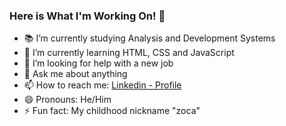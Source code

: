 ### Here is What I'm Working On! 👋

- :books: I’m currently studying Analysis and Development Systems
- 🌱 I’m currently learning HTML, CSS and JavaScript
- 🤔 I’m looking for help with a new job
- 💬 Ask me about anything
- 📫 How to reach me: [Linkedin - Profile](https://www.linkedin.com/in/vin%C3%ADcius-andr%C3%A9-garcia-soares-039057128/)
- 😄 Pronouns: He/Him
- ⚡ Fun fact: My childhood nickname "zoca"
